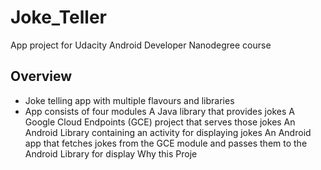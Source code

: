 # Joke_Teller

App project for Udacity Android Developer Nanodegree course <br>

## Overview
* Joke telling app with multiple flavours and libraries
* App consists of four modules 
A Java library that provides jokes
A Google Cloud Endpoints (GCE) project that serves those jokes
An Android Library containing an activity for displaying jokes
An Android app that fetches jokes from the GCE module and passes them to the Android Library for display
Why this Proje
